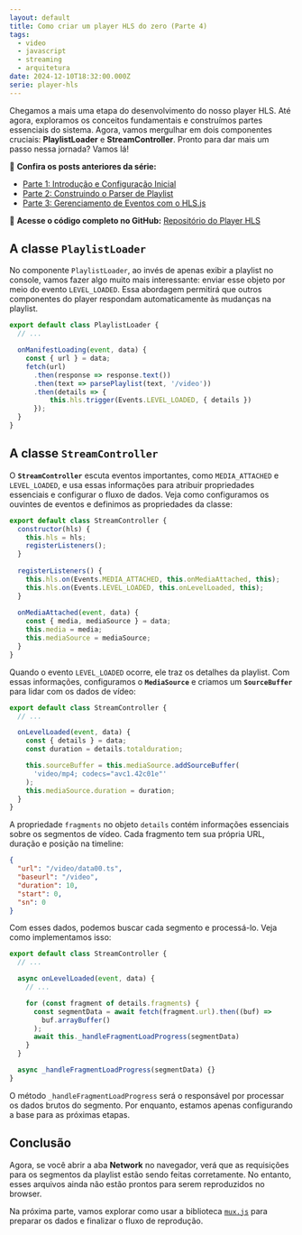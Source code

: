 ```yaml
---
layout: default
title: Como criar um player HLS do zero (Parte 4)
tags:
  - video
  - javascript
  - streaming
  - arquitetura
date: 2024-12-10T18:32:00.000Z
serie: player-hls
---
```

Chegamos a mais uma etapa do desenvolvimento do nosso player HLS. Até agora, exploramos os conceitos fundamentais e construímos partes essenciais do sistema. Agora, vamos mergulhar em dois componentes cruciais: **PlaylistLoader** e **StreamController**. Pronto para dar mais um passo nessa jornada? Vamos lá!

📖 **Confira os posts anteriores da série:**

* [Parte 1: Introdução e Configuração Inicial](/posts/como-criar-um-player-hls-do-zero-parte-1/)
* [Parte 2: Construindo o Parser de Playlist](/posts/como-criar-um-player-hls-do-zero-parte-2/)
* [Parte 3: Gerenciamento de Eventos com o HLS.js](/posts/como-criar-um-player-hls-do-zero-parte-3/)

📂 **Acesse o código completo no GitHub:** [Repositório do Player HLS](https://github.com/felipecesr/hls-player/tree/main)

## [](https://github.com/felipecesr/hls-player/tree/main)A classe `PlaylistLoader`

No componente `PlaylistLoader`, ao invés de apenas exibir a playlist no console, vamos fazer algo muito mais interessante: enviar esse objeto por meio do evento `LEVEL_LOADED`. Essa abordagem permitirá que outros componentes do player respondam automaticamente às mudanças na playlist.

```javascript
export default class PlaylistLoader {
  // ...

  onManifestLoading(event, data) {
    const { url } = data;
    fetch(url)
      .then(response => response.text())
      .then(text => parsePlaylist(text, '/video'))
      .then(details => {
	      this.hls.trigger(Events.LEVEL_LOADED, { details })
      });
  }
}
```

## [](<>)A classe `StreamController`

O **`StreamController`** escuta eventos importantes, como `MEDIA_ATTACHED` e `LEVEL_LOADED`, e usa essas informações para atribuir propriedades essenciais e configurar o fluxo de dados. Veja como configuramos os ouvintes de eventos e definimos as propriedades da classe:

```javascript
export default class StreamController {
  constructor(hls) {
    this.hls = hls;
    registerListeners();
  }
	
  registerListeners() {
    this.hls.on(Events.MEDIA_ATTACHED, this.onMediaAttached, this);
    this.hls.on(Events.LEVEL_LOADED, this.onLevelLoaded, this);
  }
  
  onMediaAttached(event, data) {
    const { media, mediaSource } = data;
    this.media = media;
    this.mediaSource = mediaSource;
  }
}
```

Quando o evento `LEVEL_LOADED` ocorre, ele traz os detalhes da playlist. Com essas informações, configuramos o **`MediaSource`** e criamos um **`SourceBuffer`** para lidar com os dados de vídeo:

```javascript
export default class StreamController {
  // ...

  onLevelLoaded(event, data) {
    const { details } = data;
    const duration = details.totalduration;

    this.sourceBuffer = this.mediaSource.addSourceBuffer(
      'video/mp4; codecs="avc1.42c01e"'
    );
    this.mediaSource.duration = duration;
  }
}
```

A propriedade `fragments` no objeto `details` contém informações essenciais sobre os segmentos de vídeo. Cada fragmento tem sua própria URL, duração e posição na timeline:

```json
{
  "url": "/video/data00.ts",
  "baseurl": "/video",
  "duration": 10,
  "start": 0,
  "sn": 0
}
```

Com esses dados, podemos buscar cada segmento e processá-lo. Veja como implementamos isso:

```javascript
export default class StreamController {
  // ...

  async onLevelLoaded(event, data) {
    // ...

    for (const fragment of details.fragments) {
      const segmentData = await fetch(fragment.url).then((buf) =>
        buf.arrayBuffer()
      );
      await this._handleFragmentLoadProgress(segmentData)
    }
  }

  async _handleFragmentLoadProgress(segmentData) {}
}
```

O método `_handleFragmentLoadProgress` será o responsável por processar os dados brutos do segmento. Por enquanto, estamos apenas configurando a base para as próximas etapas.

## Conclusão

Agora, se você abrir a aba **Network** no navegador, verá que as requisições para os segmentos da playlist estão sendo feitas corretamente. No entanto, esses arquivos ainda não estão prontos para serem reproduzidos no browser.

Na próxima parte, vamos explorar como usar a biblioteca [`mux.js`](https://github.com/videojs/mux.js) para preparar os dados e finalizar o fluxo de reprodução.
